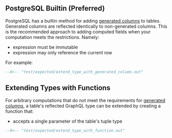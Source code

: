 ## PostgreSQL Builtin (Preferred)

PostgreSQL has a builtin method for adding [generated columns](https://www.postgresql.org/docs/14/ddl-generated-columns.html) to tables. Generated columns are reflected identically to non-generated columns. This is the recommended approach to adding computed fields when your computation meets the restrictions. Namely:

- expression must be immutable
- expression may only reference the current row

For example:
```sql
--8<-- "test/expected/extend_type_with_generated_column.out"
```


## Extending Types with Functions

For arbitrary computations that do not meet the requirements for [generated columns](https://www.postgresql.org/docs/14/ddl-generated-columns.html), a table's reflected GraphQL type can be extended by creating a function that:

- accepts a single parameter of the table's tuple type

```sql
--8<-- "test/expected/extend_type_with_function.out"
```
